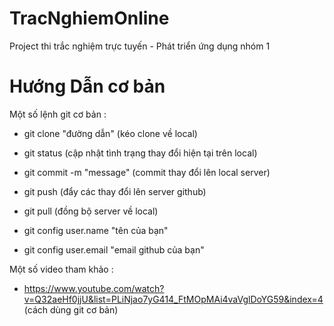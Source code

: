 # TracNghiemOnline
Project thi trắc nghiệm trực tuyến - Phát triển ứng dụng nhóm 1


# Hướng Dẫn cơ bản

Một số lệnh git cơ bản :
- git clone "đường dẫn" (kéo clone về local)
- git status (cập nhật tình trạng thay đổi hiện tại trên local)
- git commit -m "message" (commit thay đổi lên local server)
- git push (đẩy các thay đổi lên server github)
- git pull (đồng bộ server về local)

- git config user.name "tên của bạn"
- git config user.email "email github của bạn"

Một số video tham khảo : 
- https://www.youtube.com/watch?v=Q32aeHf0jjU&list=PLiNjao7yG414_FtMOpMAi4vaVglDoYG59&index=4 (cách dùng git cơ bản)


